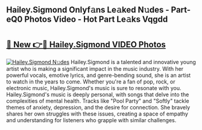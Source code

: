 ## Hailey.Sigmond Onlyf𝚊ns Le𝚊ked N𝚞des - Part-eQ0 Photos Video - Hot Part Le𝚊ks Vqgdd

# <h2><a href="http://ab14020.deff.icu/?id=Hailey.Sigmond">🔗 New 👉🔴 Hailey.Sigmond VIDEO Photos</a></h2>

[![Hailey.Sigmond N𝚞des](https://i.imgur.com/rIISA9y.gif)](http://ab14020.deff.icu/?id=Hailey.Sigmond)
Hailey.Sigmond is a talented and innovative young artist who is making a significant impact in the music industry. With her powerful vocals, emotive lyrics, and genre-bending sound, she is an artist to watch in the years to come. Whether you're a fan of pop, rock, or electronic music, Hailey.Sigmond's music is sure to resonate with you. Hailey.Sigmond's music is deeply personal, with songs that delve into the complexities of mental health. Tracks like "Pool Party" and "Softly" tackle themes of anxiety, depression, and the desire for connection. She bravely shares her own struggles with these issues, creating a space of empathy and understanding for listeners who grapple with similar challenges.
